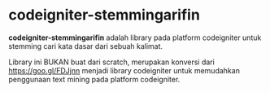 # codeigniter-stemmingarifin
**codeigniter-stemmingarifin** adalah library pada platform codeigniter untuk stemming cari kata dasar dari sebuah kalimat.

Library ini BUKAN buat dari scratch, merupakan konversi dari https://goo.gl/FDJjnn menjadi library codeigniter untuk memudahkan penggunaan text mining pada platform codeigniter.
